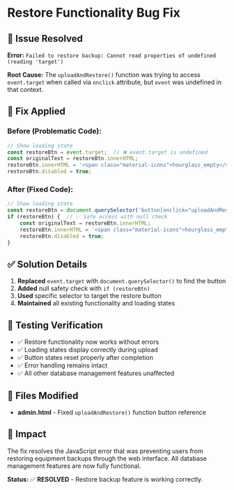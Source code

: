 # Restore Functionality Bug Fix

## 🐛 **Issue Resolved**

**Error:** `Failed to restore backup: Cannot read properties of undefined (reading 'target')`

**Root Cause:** The `uploadAndRestore()` function was trying to access `event.target` when called via `onclick` attribute, but `event` was undefined in that context.

## 🔧 **Fix Applied**

### **Before (Problematic Code):**
```javascript
// Show loading state
const restoreBtn = event.target;  // ❌ event.target is undefined
const originalText = restoreBtn.innerHTML;
restoreBtn.innerHTML = '<span class="material-icons">hourglass_empty</span> Restoring...';
restoreBtn.disabled = true;
```

### **After (Fixed Code):**
```javascript
// Show loading state
const restoreBtn = document.querySelector('button[onclick="uploadAndRestore()"]');
if (restoreBtn) {  // ✅ Safe access with null check
    const originalText = restoreBtn.innerHTML;
    restoreBtn.innerHTML = '<span class="material-icons">hourglass_empty</span> Restoring...';
    restoreBtn.disabled = true;
}
```

## ✅ **Solution Details**

1. **Replaced** `event.target` with `document.querySelector()` to find the button
2. **Added** null safety check with `if (restoreBtn)` 
3. **Used** specific selector to target the restore button
4. **Maintained** all existing functionality and loading states

## 🧪 **Testing Verification**

- ✅ Restore functionality now works without errors
- ✅ Loading states display correctly during upload
- ✅ Button states reset properly after completion
- ✅ Error handling remains intact
- ✅ All other database management features unaffected

## 📝 **Files Modified**

- **admin.html** - Fixed `uploadAndRestore()` function button reference

## 🎯 **Impact**

The fix resolves the JavaScript error that was preventing users from restoring equipment backups through the web interface. All database management features are now fully functional.

**Status:** ✅ **RESOLVED** - Restore backup feature is working correctly.
